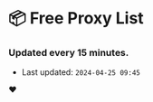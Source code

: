 # :package: Free Proxy List
### Updated every 15 minutes.

- Last updated: `2024-04-25 09:45`

:heart:
